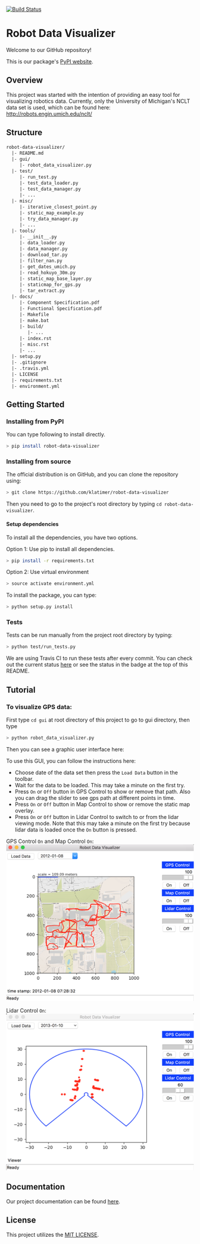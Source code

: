 [![Build Status](https://travis-ci.org/klatimer/robot-data-visualizer.svg?branch=dev)](https://travis-ci.org/klatimer/robot-data-visualizer)

# Robot Data Visualizer
Welcome to our GitHub repository!

This is our package's [PyPI website](https://pypi.org/project/robot-data-visualizer/).

## Overview

This project was started with the intention of providing an easy tool for
visualizing robotics data. Currently, only the University of Michigan's
NCLT data set is used, which can be found here: http://robots.engin.umich.edu/nclt/

## Structure
    robot-data-visualizer/
      |- README.md
      |- gui/
         |- robot_data_visualizer.py
      |- test/
         |- run_test.py
         |- test_data_loader.py
         |- test_data_manager.py
         |- ...
      |- misc/
         |- iterative_closest_point.py
         |- static_map_example.py
         |- try_data_manager.py
         |- ...
      |- tools/
         |- __init__.py
         |- data_loader.py
         |- data_manager.py
         |- download_tar.py
         |- filter_nan.py
         |- get_dates_umich.py
         |- read_hokuyo_30m.py
         |- static_map_base_layer.py
         |- staticmap_for_gps.py
         |- tar_extract.py
      |- docs/
         |- Component Specification.pdf
         |- Functional Specification.pdf
         |- Makefile
         |- make.bat
         |- build/
            |- ...
         |- index.rst
         |- misc.rst
         |- ...
      |- setup.py
      |- .gitignore
      |- .travis.yml
      |- LICENSE
      |- requirements.txt
      |- environment.yml

## Getting Started

### Installing from PyPI
You can type following to install directly.
```bash
> pip install robot-data-visualizer
```

### Installing from source

The official distribution is on GitHub, and you can clone the repository using:
```bash
> git clone https://github.com/klatimer/robot-data-visualizer
```
Then you need to go to the project's root directory by typing `cd robot-data-visualizer`.

#### Setup dependencies
To install all the dependencies, you have two options.

Option 1: Use pip to install all dependencies.
```bash
> pip install -r requirements.txt
```

Option 2: Use virtual environment 
```bash
> source activate environment.yml
```

To install the package, you can type:
```bash
> python setup.py install
```

### Tests
Tests can be run manually from the project root directory by typing:
```bash
> python test/run_tests.py
``` 
We are using Travis CI to run these tests after every commit. You can check out the current status 
[here](https://travis-ci.org/klatimer/robot-data-visualizer) or see the status in the badge at the top of this README.

## Tutorial


### To visualize GPS data:


First type `cd gui` at root directory of this project to go to gui directory, then type
```bash
> python robot_data_visualizer.py
```

Then you can see a graphic user interface here:


To use this GUI, you can follow the instructions here:
* Choose date of the data set then press the `Load Data` button in the toolbar.
* Wait for the data to be loaded. This may take a minute on the first try.
* Press `On` or `Off` button in GPS Control to show or remove that path. Also you can drag the slider to see gps path at different points in time.
* Press `On` or `Off` button in Map Control to show or remove the static map overlay.
* Press `On` or `Off` button in Lidar Control to switch to or from the lidar viewing mode. Note
that this may take a minute on the first try because lidar data is loaded once the `On` button
is pressed.

GPS Control `On` and Map Control `On`:
![alt text](./img/rdv_gps_map.png)

Lidar Control `On`:
![alt text](./img/rdv_lidar.png)

## Documentation
Our project documentation can be found [here](https://wh1210.github.io/documentation/).

## License
This project utilizes the [MIT LICENSE](LICENSE).


